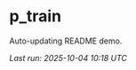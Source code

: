 # p_train

Auto-updating README demo.

<!--START_SECTION:status-->
_Last run: 2025-10-04 10:18 UTC_
<!--END_SECTION:status-->

































































































































































































































































































































































































































































































































































































































































































































































































































































































































































































































































